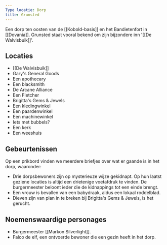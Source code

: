 ```yaml
---
Type locatie: Dorp
title: Grunsted
---
```



Een dorp ten oosten van de [[Kobold-basis]] en het Bandietenfort in [[Dovania]]. Grunsted staat vooral bekend om zijn bijzondere inn '[[De Walvisbuik]]'.

## Locaties

- [[De Walvisbuik]]
- Gary's General Goods
- Een apothecary
- Een blacksmith
- De Arcane Alliance
- Een Fletcher
- Brigitta's Gems & Jewels
- Een kledingwinkel
- Een paardenwinkel
- Een machinewinkel
- Iets met bubbels?
- Een kerk
- Een weeshuis

## Gebeurtenissen

Op een prikbord vinden we meerdere briefjes over wat er gaande is in het dorp, waaronder:

- Drie dorpsbewoners zijn op mysterieuze wijze gekidnapt. Op hun laatst geziene locaties is altijd een drietenige voetafdruk te vinden. De burgermeester beloont ieder die de kidnappings tot een einde brengt.
- Een vrouw is bevallen van een babydraak, aldus een lokaal roddelblad. 
- Dieven zijn van plan in te breken bij Brigitta's Gems & Jewels, is het gerucht.

## Noemenswaardige personages

- Burgermeester [[Markon Silverlight]].
- Falco de elf, een ontvoerde bewoner die een gezin heeft in het dorp.

